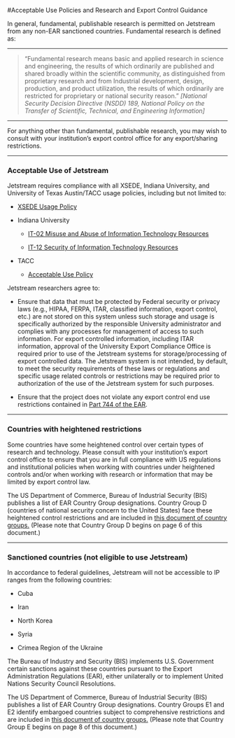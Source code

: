 #Acceptable Use Policies and Research and Export Control Guidance  

In general, fundamental, publishable research is permitted on Jetstream from any non-EAR sanctioned countries. Fundamental research is defined as:

---
> “Fundamental research means basic and applied research in science and engineering, the results of which ordinarily are published and shared broadly within the scientific community, as distinguished from proprietary research and from Industrial development, design, production, and product utilization, the results of which ordinarily are restricted for proprietary or national security reason.” <i>[National Security Decision Directive (NSDD) 189, National Policy on the Transfer of Scientific, Technical, and Engineering Information]</i>
---

For anything other than fundamental, publishable research, you may wish to consult with your institution’s export control office for any export/sharing restrictions.

* * *

### Acceptable Use of Jetstream

Jetstream requires compliance with all XSEDE, Indiana University, and University of Texas Austin/TACC usage policies, including but not limited to:

*   [XSEDE Usage Policy](https://www.xsede.org/ecosystem/operations/usagepolicy)
    
*   Indiana University 
    
    *   [IT-02 Misuse and Abuse of Information Technology Resources](http://policies.iu.edu/policies/categories/information-it/it/IT-02.shtml) 
        
    *   [IT-12 Security of Information Technology Resources](http://policies.iu.edu/policies/categories/information-it/it/IT-12.shtml)
        
*   TACC
    
    *   [Acceptable Use Policy](https://portal.tacc.utexas.edu/tacc-usage-policy)
        

Jetstream researchers agree to:

*   Ensure that data that must be protected by Federal security or privacy laws (e.g., HIPAA, FERPA, ITAR, classified information, export control, etc.) are not stored on this system unless such storage and usage is specifically authorized by the responsible University administrator and complies with any processes for management of access to such information. For export controlled information, including ITAR information, approval of the University Export Compliance Office is required prior to use of the Jetstream systems for storage/processing of export controlled data. The Jetstream system is not intended, by default, to meet the security requirements of these laws or regulations and specific usage related controls or restrictions may be required prior to authorization of the use of the Jetstream system for such purposes.
    
*   Ensure that the project does not violate any export control end use restrictions contained in [Part 744 of the EAR](https://www.bis.doc.gov/index.php/documents/regulations-docs/2343-part-744-control-policy-end-user-and-end-use-based-2/file).
    

* * *

### Countries with heightened restrictions

Some countries have some heightened control over certain types of research and technology. Please consult with your institution’s export control office to ensure that you are in full compliance with US regulations and institutional policies when working with countries under heightened controls and/or when working with research or information that may be limited by export control law.

The US Department of Commerce, Bureau of Industrial Security (BIS) publishes a list of EAR Country Group designations. Country Group D (countries of national security concern to the United States) face these heightened control restrictions and are included in [this document of country groups.](https://www.bis.doc.gov/index.php/documents/regulation-docs/2255-supplement-no-1-to-part-740-country-groups-1/file) (Please note that Country Group D begins on page 6 of this document.)

* * *

### Sanctioned countries (not eligible to use Jetstream)

In accordance to federal guidelines, Jetstream will not be accessible to IP ranges from the following countries:

*   Cuba
    
*   Iran
    
*   North Korea
    
*   Syria
    
*   Crimea Region of the Ukraine
    

The Bureau of Industry and Security (BIS) implements U.S. Government certain sanctions against these countries pursuant to the Export Administration Regulations (EAR), either unilaterally or to implement United Nations Security Council Resolutions.

The US Department of Commerce, Bureau of Industrial Security (BIS) publishes a list of EAR Country Group designations. Country Groups E1 and E2 identify embargoed countries subject to comprehensive restrictions and are included in [this document of country groups.](https://www.bis.doc.gov/index.php/documents/regulation-docs/2255-supplement-no-1-to-part-740-country-groups-1/file) (Please note that Country Group E begins on page 8 of this document.)

